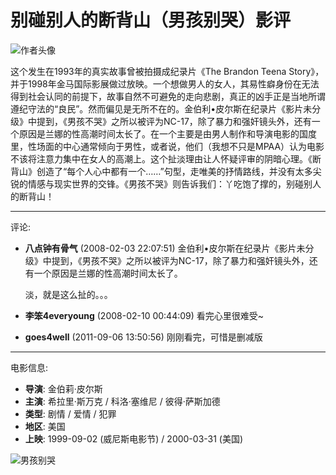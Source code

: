 # 别碰别人的断背山（男孩别哭）影评

![作者头像](https://img1.doubanio.com/icon/u1043248-10.jpg)

这个发生在1993年的真实故事曾被拍摄成纪录片《The Brandon Teena Story》，并于1998年金马国际影展做过放映。一个想做男人的女人，其易性癖身份在无法得到社会认同的前提下，故事自然不可避免的走向悲剧，真正的凶手正是当地所谓遵纪守法的“良民”。然而偏见是无所不在的。金伯利•皮尔斯在纪录片《影片未分级》中提到，《男孩不哭》之所以被评为NC-17，除了暴力和强奸镜头外，还有一个原因是兰娜的性高潮时间太长了。在一个主要是由男人制作和导演电影的国度里，性场面的中心通常倾向于男性，或者说，他们（我想不只是MPAA）认为电影不该将注意力集中在女人的高潮上。这个扯淡理由让人怀疑评审的阴暗心理。《断背山》创造了“每个人心中都有一个……”句型，走唯美的抒情路线，并没有太多尖锐的情感与现实世界的交锋。《男孩不哭》则告诉我们：丫吃饱了撑的，别碰别人的断背山！

---

评论:

- **八点钟有骨气** (2008-02-03 22:07:51)
  金伯利•皮尔斯在纪录片《影片未分级》中提到，《男孩不哭》之所以被评为NC-17，除了暴力和强奸镜头外，还有一个原因是兰娜的性高潮时间太长了。
  
  淡，就是这么扯的。。。

- **李笨4everyoung** (2008-02-10 00:44:09)
  看完心里很难受~

- **goes4well** (2011-09-06 13:50:56)
  刚刚看完，可惜是删减版

---

电影信息:

- **导演**: 金伯莉·皮尔斯
- **主演**: 希拉里·斯万克 / 科洛·塞维尼 / 彼得·萨斯加德
- **类型**: 剧情 / 爱情 / 犯罪
- **地区**: 美国
- **上映**: 1999-09-02 (威尼斯电影节) / 2000-03-31 (美国)

![男孩别哭](https://img9.doubanio.com/view/photo/s_ratio_poster/public/p2167014595.webp)